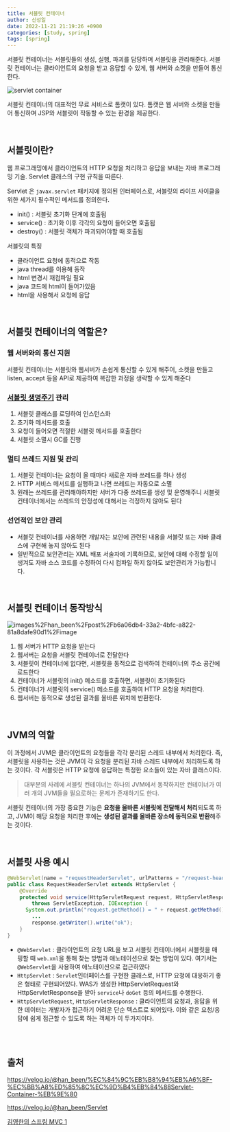 ```yaml
---
title: 서블릿 컨테이너
author: 신성일
date: 2022-11-21 21:19:26 +0900
categories: [study, spring]
tags: [spring]
---
```


서블릿 컨테이너는 서블릿들의 생성, 실행, 파괴를 담당하며 서블릿을 관리해준다. 
서블릿 컨테이너는 클라이언트의 요청을 받고 응답할 수 있게, 웹 서버와 소켓을 만들어 통신한다. 

![servlet container](https://user-images.githubusercontent.com/63634505/119252128-76cd4100-bbe5-11eb-8ed5-3589ed62a43d.png)

서블릿 컨테이너의 대표적인 무료 서비스로 톰캣이 있다. 톰캣은 웹 서버와 소켓을 만들어 통신하며 JSP와 서블릿이 작동할 수 있는 환경을 제공한다. 

<Br/>

## 서블릿이란?

웹 프로그래밍에서 클라이언트의 HTTP 요청을 처리하고 응답을 보내는 자바 프로그래밍 기술. Servlet 클래스의 구현 규칙을 따른다.

Servlet 은 `javax.servlet` 패키지에 정의된 인터페이스로, 서블릿의 라이프 사이클을 위한 세가지 필수적인 메서드를 정의한다. 

- init() : 서블릿 초기화 단계에 호출됨
- service() : 초기화 이후 각각의 요청이 들어오면 호출됨
- destroy() : 서블릿 객체가 파괴되어야할 때 호출됨

서블릿의 특징

- 클라이언트 요청에 동적으로 작동
- java thread를 이용해 동작
- html 변경시 재컴파일 필요
- java 코드에 html이 들어가있음
- html을 사용해서 요청에 응답

<br/>

## 서블릿 컨테이너의 역할은?

### 웹 서버와의 통신 지원

서블릿 컨테이너는 서블릿와 웹서버가 손쉽게 통신할 수 있게 해주어, 소켓을 만들고 listen, accept 등을 API로 제공하여 복잡한 과정을 생략할 수 있게 해준다

### [서블릿 생명주기](https://velog.io/@han_been/%EC%84%9C%EB%B8%94%EB%A6%BF-%EC%83%9D%EB%AA%85%EC%A3%BC%EA%B8%B0Servlet-Life-Cycle) 관리

1. 서블릿 클래스를 로딩하여 인스턴스화
2. 초기화 메서드를 호출
3. 요청이 들어오면 적절한 서블릿 메서드를 호출한다
4. 서블릿 소멸시 GC를 진행

### 멀티 쓰레드 지원 및 관리

1. 서블릿 컨테이너는 요청이 올 때마다 새로운 자바 쓰레드를 하나 생성
2. HTTP 서비스 메서드를 실행하고 나면 쓰레드는 자동으로 소멸
3. 원래는 쓰레드를 관리해야하지만 서버가 다중 쓰레드를 생성 및 운영해주니 서블릿 컨테이너에서는 쓰레드의 안정성에 대해서는 걱정하지 않아도 된다

### 선언적인 보안 관리

- 서블릿 컨테이너를 사용하면 개발자는 보안에 관련된 내용을 서블릿 또는 자바 클래스에 구현해 놓지 않아도 된다
- 일반적으로 보안관리는 XML 배포 서술자에 기록하므로, 보안에 대해 수정할 일이 생겨도 자바 소스 코드를 수정하여 다시 컴파일 하지 않아도 보안관리가 가능합니다.

<br/>

## 서블릿 컨테이너 동작방식

![images%2Fhan_been%2Fpost%2Fb6a06db4-33a2-4bfc-a822-81a8dafe90d1%2Fimage](https://velog.velcdn.com/images%2Fhan_been%2Fpost%2Fb6a06db4-33a2-4bfc-a822-81a8dafe90d1%2Fimage.png)

1. 웹 서버가 HTTP 요청을 받는다
2. 웹서버는 요청을 서블릿 컨테이너로 전달한다
3. 서블릿이 컨테이너에 없다면, 서블릿을 동적으로 검색하여 컨테이너의 주소 공간에 로드한다
4. 컨테이너가 서블릿의 init() 메소드를 호출하면, 서블릿이 초기화된다
5. 컨테이너가 서블릿의 service() 메소드를 호출하여 HTTP 요청을 처리한다.
6. 웹서버는 동적으로 생성된 결과를 올바른 위치에 반환한다.

<br/>

## JVM의 역할

이 과정에서 JVM은 클라이언트의 요청들을 각각 분리된 스레드 내부에서 처리한다. 즉, 서블릿을 사용하는 것은 JVM이 각 요청을 분리된 자바 스레드 내부에서 처리하도록 하는 것이다.  각 서블릿은 HTTP 요청에 응답하는 특정한 요소들이 있는 자바 클래스이다. 

> 대부분의 사례에 서블릿 컨테이너는 하나의 JVM에서 동작하지만 컨테이너가 여러 개의 JVM들을 필요로하는 문제가 존재하기도 한다.

서블릿 컨테이너의 가장 중요한 기능은 **요청을 올바른 서블릿에 전달해서 처리**되도록 하고, JVM이 해당 요청을 처리한 후에는 **생성된 결과를 올바른 장소에 동적으로 반환**해주는 것이다.

<br/>

## 서블릿 사용 예시

```java
@WebServlet(name = "requestHeaderServlet", urlPatterns = "/request-header")
public class RequestHeaderServlet extends HttpServlet {
	@Override
	protected void service(HttpServletRequest request, HttpServletResponse response)
		throws ServletException, IOException {
	  System.out.println("request.getMethod() = " + request.getMethod());
		...
		response.getWriter().write("ok");
	}
}
```

- `@WebServlet` : 클라이언트의 요청 URL을 보고 서블릿 컨테이너에서 서블릿을 매핑할 때 `web.xml`을 통해 찾는 방법과 애노테이션으로 찾는 방법이 있다. 여기서는 `@WebServlet`을 사용하여 애노테이션으로 접근하였다
- `HttpServlet` : `Servlet`인터페이스를 구현한 클래스로, HTTP 요청에 대응하기 좋은 형태로 구현되어있다. WAS가 생성한 HttpServletRequest와 HttpServletResponse을 받아 `service`나 `doGet` 등의 메서드를 수행한다.
- `HttpServletRequest`, `HttpServletResponse` : 클라이언트의 요청과, 응답을 위한 데이터는 개발자가 접근하기 어려운 단순 텍스트로 되어있다. 이와 같은 요청/응답에 쉽게 접근할 수 있도록 하는 객체가 이 두가지이다.

<br/>

<br/>

## 출처

https://velog.io/@han_been/%EC%84%9C%EB%B8%94%EB%A6%BF-%EC%BB%A8%ED%85%8C%EC%9D%B4%EB%84%88Servlet-Container-%EB%9E%80

https://velog.io/@han_been/Servlet

[김영한의 스프링 MVC 1](https://www.inflearn.com/course/%EC%8A%A4%ED%94%84%EB%A7%81-mvc-1)
